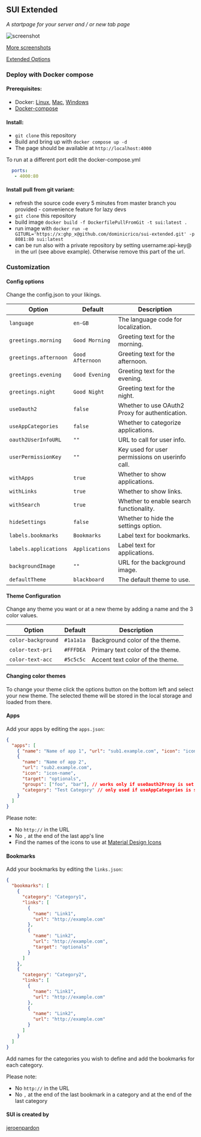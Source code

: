 ## SUI Extended

_A startpage for your server and / or new tab page_

![screenshot](https://i.imgur.com/J4d7Q3D.png)

[More screenshots](https://imgur.com/a/FDVRIyw)

[Extended Options](https://imgur.com/a/69CwxxW)

### Deploy with Docker compose

#### Prerequisites:

- Docker: [Linux](https://docs.docker.com/install/linux/docker-ce/debian/), [Mac](https://hub.docker.com/editions/community/docker-ce-desktop-mac), [Windows](https://hub.docker.com/editions/community/docker-ce-desktop-windows)
- [Docker-compose](https://docs.docker.com/compose/install/)

#### Install:

- `git clone` this repository
- Build and bring up with `docker compose up -d`
- The page should be available at `http://localhost:4000`

To run at a different port edit the docker-compose.yml
```yaml
  ports:
   - 4000:80
```

#### Install pull from git variant:

- refresh the source code every 5 minutes from master branch you provided - convenience feature for lazy devs
- `git clone` this repository
- build image `docker build -f DockerfilePullFromGit -t sui:latest .`
- run image with `docker run -e GITURL='https://x:ghp_x@github.com/dominicrico/sui-extended.git' -p 8081:80 sui:latest`
- can be run also with a private repository by setting username:api-key@ in the url (see above example). Otherwise remove this part of the url.

### Customization

#### Config options

Change the config.json to your likings.

| Option                | Default          | Description                                     |
| --------------------- | ---------------- | ----------------------------------------------- |
| `language`            | `en-GB`          | The language code for localization.             |
| `greetings.morning`   | `Good Morning`   | Greeting text for the morning.                  |
| `greetings.afternoon` | `Good Afternoon` | Greeting text for the afternoon.                |
| `greetings.evening`   | `Good Evening`   | Greeting text for the evening.                  |
| `greetings.night`     | `Good Night`     | Greeting text for the night.                    |
| `useOauth2`           | `false`          | Whether to use OAuth2 Proxy for authentication. |
| `useAppCategories`    | `false`          | Whether to categorize applications.             |
| `oauth2UserInfoURL`   | `""`             | URL to call for user info.                      |
| `userPermissionKey`   | `""`             | Key used for user permissions on userinfo call. |
| `withApps`            | `true`           | Whether to show applications.                   |
| `withLinks`           | `true`           | Whether to show links.                          |
| `withSearch`          | `true`           | Whether to enable search functionality.         |
| `hideSettings`        | `false`          | Whether to hide the settings option.            |
| `labels.bookmarks`    | `Bookmarks`      | Label text for bookmarks.                       |
| `labels.applications` | `Applications`   | Label text for applications.                    |
| `backgroundImage`     | `""`             | URL for the background image.                   |
| `defaultTheme`        | `blackboard`     | The default theme to use.                       |

#### Theme Configuration

Change any theme you want or at a new theme by adding a name and the 3 color values.

| Option             | Default   | Description                      |
| ------------------ | --------- | -------------------------------- |
| `color-background` | `#1a1a1a` | Background color of the theme.   |
| `color-text-pri`   | `#FFFDEA` | Primary text color of the theme. |
| `color-text-acc`   | `#5c5c5c` | Accent text color of the theme.  |

#### Changing color themes

To change your theme click the options button on the bottom left and select your new theme. The selected theme will be stored in the local storage and loaded from there.

#### Apps

Add your apps by editing the `apps.json`:

```json
{
  "apps": [
    { "name": "Name of app 1", "url": "sub1.example.com", "icon": "icon-name" },
    {
      "name": "Name of app 2",
      "url": "sub2.example.com",
      "icon": "icon-name",
      "target": "optionals",
      "groups": ["foo", "bar"], // works only if useOauth2Proxy is set to true
      "category": "Test Category" // only used if useAppCategories is set to true
    }
  ]
}
```

Please note:

- No `http://` in the URL
- No `,` at the end of the last app's line
- Find the names of the icons to use at [Material Design Icons](https://materialdesignicons.com/)

#### Bookmarks

Add your bookmarks by editing the `links.json`:

```json
{
  "bookmarks": [
    {
      "category": "Category1",
      "links": [
        {
          "name": "Link1",
          "url": "http://example.com"
        },
        {
          "name": "Link2",
          "url": "http://example.com",
          "target": "optionals"
        }
      ]
    },
    {
      "category": "Category2",
      "links": [
        {
          "name": "Link1",
          "url": "http://example.com"
        },
        {
          "name": "Link2",
          "url": "http://example.com"
        }
      ]
    }
  ]
}
```

Add names for the categories you wish to define and add the bookmarks for each category.

Please note:

- No `http://` in the URL
- No `,` at the end of the last bookmark in a category and at the end of the last category


#### SUI is created by
[jeroenpardon](https://github.com/jeroenpardon/sui)
